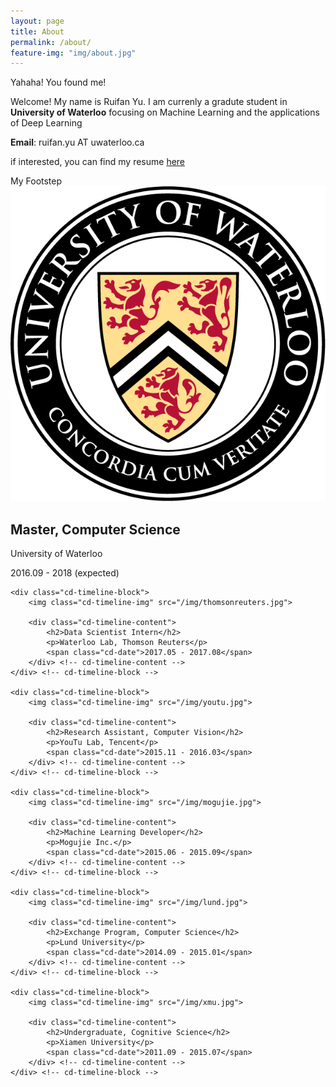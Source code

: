 ```yaml
---
layout: page
title: About
permalink: /about/
feature-img: "img/about.jpg"
---
```

<link rel="stylesheet" href="/css/timeline.css"> <!-- Resource style -->
<script src="/js/modernizr.js"></script> <!-- Modernizr -->

<div class="section">Yahaha! You found me!</div>

<div id="personal">
    <p id="intro">Welcome! My name is Ruifan Yu. I am currenly a gradute student in <strong>University of Waterloo</strong> focusing on Machine Learning and the applications of Deep Learning</p>
    <p><strong>Email</strong>: ruifan.yu AT uwaterloo.ca</p>
    <p>if interested, you can find my resume <a href="misc/ruifan.pdf">here</a></p>
</div>


<div class="section">My Footstep</div>
<section id="cd-timeline" class="cd-container">
    <div class="cd-timeline-block">
        <img class="cd-timeline-img" src="/img/uwaterloo.jpg">
        <div class="cd-timeline-content">
            <h2>Master, Computer Science</h2>
            <p>University of Waterloo</p>
            <span class="cd-date">2016.09 - 2018 (expected)</span>
        </div> <!-- cd-timeline-content -->
    </div> <!-- cd-timeline-block -->

    <div class="cd-timeline-block">
        <img class="cd-timeline-img" src="/img/thomsonreuters.jpg">

        <div class="cd-timeline-content">
            <h2>Data Scientist Intern</h2>
            <p>Waterloo Lab, Thomson Reuters</p>
            <span class="cd-date">2017.05 - 2017.08</span>
        </div> <!-- cd-timeline-content -->
    </div> <!-- cd-timeline-block -->

    <div class="cd-timeline-block">
        <img class="cd-timeline-img" src="/img/youtu.jpg">

        <div class="cd-timeline-content">
            <h2>Research Assistant, Computer Vision</h2>
            <p>YouTu Lab, Tencent</p>
            <span class="cd-date">2015.11 - 2016.03</span>
        </div> <!-- cd-timeline-content -->
    </div> <!-- cd-timeline-block -->

    <div class="cd-timeline-block">
        <img class="cd-timeline-img" src="/img/mogujie.jpg">

        <div class="cd-timeline-content">
            <h2>Machine Learning Developer</h2>
            <p>Mogujie Inc.</p>
            <span class="cd-date">2015.06 - 2015.09</span>
        </div> <!-- cd-timeline-content -->
    </div> <!-- cd-timeline-block -->

    <div class="cd-timeline-block">
        <img class="cd-timeline-img" src="/img/lund.jpg">

        <div class="cd-timeline-content">
            <h2>Exchange Program, Computer Science</h2>
            <p>Lund University</p>
            <span class="cd-date">2014.09 - 2015.01</span>
        </div> <!-- cd-timeline-content -->
    </div> <!-- cd-timeline-block -->

    <div class="cd-timeline-block">
        <img class="cd-timeline-img" src="/img/xmu.jpg">

        <div class="cd-timeline-content">
            <h2>Undergraduate, Cognitive Science</h2>
            <p>Xiamen University</p>
            <span class="cd-date">2011.09 - 2015.07</span>
        </div> <!-- cd-timeline-content -->
    </div> <!-- cd-timeline-block -->
</section> <!-- cd-timeline -->

<script src="https://ajax.googleapis.com/ajax/libs/jquery/1.11.0/jquery.min.js"></script>
<script src="/js/timeline_main.js"></script> 